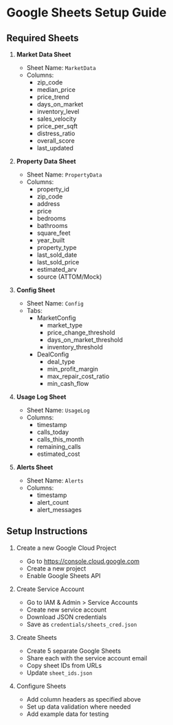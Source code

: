 # Google Sheets Setup Guide

## Required Sheets

1. **Market Data Sheet**
   - Sheet Name: `MarketData`
   - Columns:
     - zip_code
     - median_price
     - price_trend
     - days_on_market
     - inventory_level
     - sales_velocity
     - price_per_sqft
     - distress_ratio
     - overall_score
     - last_updated

2. **Property Data Sheet**
   - Sheet Name: `PropertyData`
   - Columns:
     - property_id
     - zip_code
     - address
     - price
     - bedrooms
     - bathrooms
     - square_feet
     - year_built
     - property_type
     - last_sold_date
     - last_sold_price
     - estimated_arv
     - source (ATTOM/Mock)

3. **Config Sheet**
   - Sheet Name: `Config`
   - Tabs:
     - MarketConfig
       - market_type
       - price_change_threshold
       - days_on_market_threshold
       - inventory_threshold
     - DealConfig
       - deal_type
       - min_profit_margin
       - max_repair_cost_ratio
       - min_cash_flow

4. **Usage Log Sheet**
   - Sheet Name: `UsageLog`
   - Columns:
     - timestamp
     - calls_today
     - calls_this_month
     - remaining_calls
     - estimated_cost

5. **Alerts Sheet**
   - Sheet Name: `Alerts`
   - Columns:
     - timestamp
     - alert_count
     - alert_messages

## Setup Instructions

1. Create a new Google Cloud Project
   - Go to https://console.cloud.google.com
   - Create a new project
   - Enable Google Sheets API

2. Create Service Account
   - Go to IAM & Admin > Service Accounts
   - Create new service account
   - Download JSON credentials
   - Save as `credentials/sheets_cred.json`

3. Create Sheets
   - Create 5 separate Google Sheets
   - Share each with the service account email
   - Copy sheet IDs from URLs
   - Update `sheet_ids.json`

4. Configure Sheets
   - Add column headers as specified above
   - Set up data validation where needed
   - Add example data for testing
